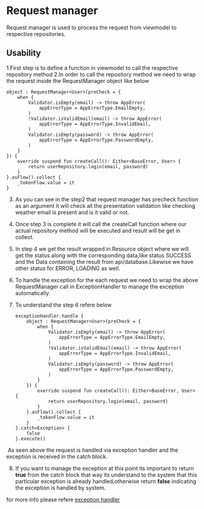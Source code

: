 # Request manager

Request manager is used to process the request from viewmodel to respective repositories.



## Usability

1.First step is to define a function in viewmodel to call the respective    repository method
2.In order to call the repository method we need to wrap the request inside the RequestManager object like below

```
object : RequestManager<User>(preCheck = {
    when {
        Validator.isEmpty(email) -> throw AppError(
            appErrorType = AppErrorType.EmailEmpty,
        )
        !Validator.isValidEmail(email) -> throw AppError(
            appErrorType = AppErrorType.InvalidEmail,
        )
        Validator.isEmpty(password) -> throw AppError(
            appErrorType = AppErrorType.PasswordEmpty,
        )
    }
}) {
    override suspend fun createCall(): Either<BaseError, User> {
        return userRepository.login(email, password)
    }
}.asFlow().collect {
    _tokenFlow.value = it
}
```

3. As you can see in the step2 that request manager has precheck function as an argument it will check all the presentation validation like checking weather email is present and is it valid or not.

4. Once step 3 is complete it will call the createCall function where our actual repository method will be executed and result will be get in collect.

5. In step 4 we get the result wrapped in Resource object where we will get the status along with the corresponding data,like status SUCCESS and the Data containing the result from api/database.Likewise we have other status for ERROR, LOADING as well.

6. To handle the exception for the each request we need to wrap the above RequestManager call in ExceptionHandler to manage the exception automatically.

7. To understand the step 6 refere below 

   ```
   exceptionHandler.handle {
       object : RequestManager<User>(preCheck = {
           when {
               Validator.isEmpty(email) -> throw AppError(
                   appErrorType = AppErrorType.EmailEmpty,
               )
               !Validator.isValidEmail(email) -> throw AppError(
                   appErrorType = AppErrorType.InvalidEmail,
               )
               Validator.isEmpty(password) -> throw AppError(
                   appErrorType = AppErrorType.PasswordEmpty,
               )
           }
       }) {
           override suspend fun createCall(): Either<BaseError, User> {
               return userRepository.login(email, password)
           }
       }.asFlow().collect {
           _tokenFlow.value = it
       }
   }.catch<Exception> {
       false
   }.execute()
   ```

​    		As seen above the request is handled via exception handler and the     			exception is received in the catch block.

8. If you want to manage the exception at this point its important to return **true** from the catch block that way its understand to the system that this particular exception is already handled,otherwise return **false** indicating the exception is handled by system.

for more info please refere [exception handler](exception-handling.md)


